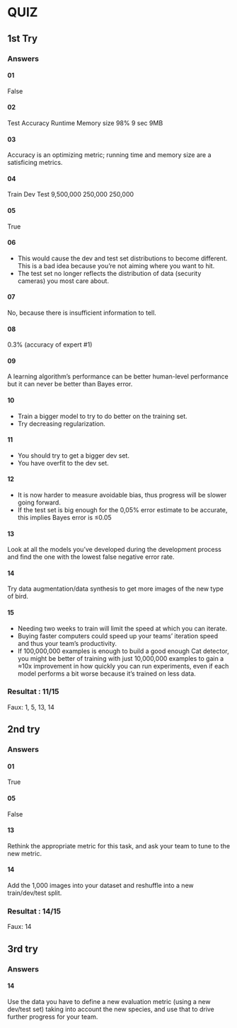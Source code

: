 # QUIZ

## 1st Try

### Answers

#### 01
False

#### 02
Test Accuracy   Runtime   Memory size
98%             9 sec     9MB

#### 03
Accuracy is an optimizing metric; running time and memory size are a satisficing metrics.

#### 04
Train       Dev       Test
9,500,000   250,000   250,000

#### 05
True

#### 06
- This would cause the dev and test set distributions to become different. This is a bad idea because you’re not aiming where you want to hit.
- The test set no longer reflects the distribution of data (security cameras) you most care about.

#### 07
No, because there is insufficient information to tell.

#### 08
0.3% (accuracy of expert #1)

#### 09
A learning algorithm’s performance can be better human-level performance but it can never be better than Bayes error.

#### 10
- Train a bigger model to try to do better on the training set.
- Try decreasing regularization.

#### 11
- You should try to get a bigger dev set.
- You have overfit to the dev set.

#### 12
- It is now harder to measure avoidable bias, thus progress will be slower going forward.
- If the test set is big enough for the 0,05% error estimate to be accurate, this implies Bayes error is ≤0.05

#### 13
Look at all the models you’ve developed during the development process and find the one with the lowest false negative error rate.

#### 14
Try data augmentation/data synthesis to get more images of the new type of bird.

#### 15
- Needing two weeks to train will limit the speed at which you can iterate.
- Buying faster computers could speed up your teams’ iteration speed and thus your team’s productivity.
- If 100,000,000 examples is enough to build a good enough Cat detector, you might be better of training with just 10,000,000 examples to gain a ≈10x improvement in how quickly you can run experiments, even if each model performs a bit worse because it’s trained on less data.

### Resultat : 11/15
Faux: 1, 5, 13, 14

## 2nd try

### Answers

#### 01
True

#### 05
False

#### 13
Rethink the appropriate metric for this task, and ask your team to tune to the new metric.

#### 14
Add the 1,000 images into your dataset and reshuffle into a new train/dev/test split.

### Resultat : 14/15
Faux: 14

## 3rd try

### Answers

#### 14
Use the data you have to define a new evaluation metric (using a new dev/test set) taking into account the new species, and use that to drive further progress for your team.



